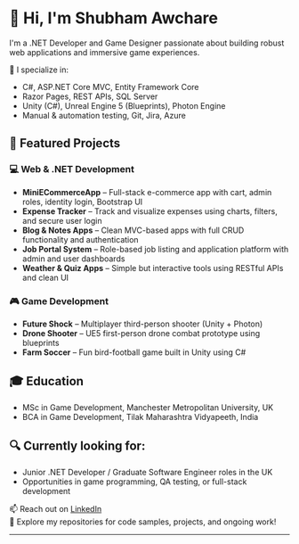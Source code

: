 # 👋 Hi, I'm Shubham Awchare

I'm a .NET Developer and Game Designer passionate about building robust web applications and immersive game experiences.

🔧 I specialize in:
- C#, ASP.NET Core MVC, Entity Framework Core
- Razor Pages, REST APIs, SQL Server
- Unity (C#), Unreal Engine 5 (Blueprints), Photon Engine
- Manual & automation testing, Git, Jira, Azure

## 🚀 Featured Projects

### 💻 Web & .NET Development
- **MiniECommerceApp** – Full-stack e-commerce app with cart, admin roles, identity login, Bootstrap UI
- **Expense Tracker** – Track and visualize expenses using charts, filters, and secure user login
- **Blog & Notes Apps** – Clean MVC-based apps with full CRUD functionality and authentication
- **Job Portal System** – Role-based job listing and application platform with admin and user dashboards
- **Weather & Quiz Apps** – Simple but interactive tools using RESTful APIs and clean UI

### 🎮 Game Development
- **Future Shock** – Multiplayer third-person shooter (Unity + Photon)
- **Drone Shooter** – UE5 first-person drone combat prototype using blueprints
- **Farm Soccer** – Fun bird-football game built in Unity using C#

## 🎓 Education
- MSc in Game Development, Manchester Metropolitan University, UK  
- BCA in Game Development, Tilak Maharashtra Vidyapeeth, India

## 🔍 Currently looking for:
- Junior .NET Developer / Graduate Software Engineer roles in the UK  
- Opportunities in game programming, QA testing, or full-stack development

📫 Reach out on [LinkedIn](https://www.linkedin.com/in/shubham-awchare/)  
📂 Explore my repositories for code samples, projects, and ongoing work!

---



